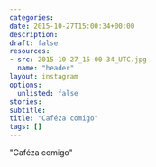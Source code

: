 ```yaml
---
categories:
date: 2015-10-27T15:00:34+00:00
description:
draft: false
resources:
- src: 2015-10-27_15-00-34_UTC.jpg
  name: "header"
layout: instagram
options:
  unlisted: false
stories:
subtitle:
title: "Caféza comigo"
tags: []
---
```


"Caféza comigo"
